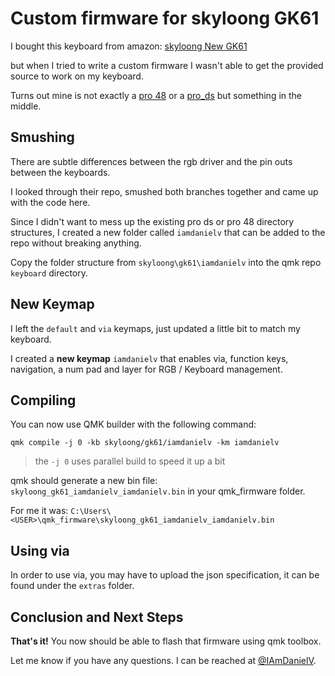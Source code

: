 # Custom firmware for skyloong GK61

I bought this keyboard from amazon:
[skyloong New GK61](https://www.amazon.ca/dp/B0CQD2YL32?ref=ppx_yo2ov_dt_b_product_details&th=1)

but when I tried to write a custom firmware I wasn't able to get the provided source to work on my keyboard.

Turns out mine is not exactly a [pro 48](https://github.com/NaturalZh/qmk_firmware07072023/tree/gk61_pro_48_v202/keyboards/skyloong/gk61/pro_48) or a [pro_ds](http://github.com/NaturalZh/qmk_firmware07072023/tree/gk61_pro_ds/keyboards/skyloong/gk61/pro_ds) but something in the middle.

## Smushing

There are subtle differences between the rgb driver and the pin outs between the keyboards.

I looked through their repo, smushed both branches together and came up with the code here.

Since I didn't want to mess up the existing pro ds or pro 48 directory structures, I created a new folder
called `iamdanielv` that can be added to the repo without breaking anything.

Copy the folder structure from `skyloong\gk61\iamdanielv` into the qmk repo `keyboard` directory.

## New Keymap

I left the `default` and `via` keymaps, just updated a little bit to match my keyboard.

I created a **new keymap** `iamdanielv` that enables via, function keys, navigation, a num pad and layer for RGB / Keyboard management.

## Compiling

You can now use QMK builder with the following command:

```shell
qmk compile -j 0 -kb skyloong/gk61/iamdanielv -km iamdanielv
```

> the `-j 0` uses parallel build to speed it up a bit

qmk should generate a new bin file: `skyloong_gk61_iamdanielv_iamdanielv.bin` in your qmk_firmware folder.

For me it was: `C:\Users\<USER>\qmk_firmware\skyloong_gk61_iamdanielv_iamdanielv.bin`

## Using via
In order to use via, you may have to upload the json specification, it can be found under the `extras` folder.

## Conclusion and Next Steps

**That's it!** You now should be able to flash that firmware using qmk toolbox.

Let me know if you have any questions. I can be reached at [@IAmDanielV](https://twitter.com/IAmDanielV).
